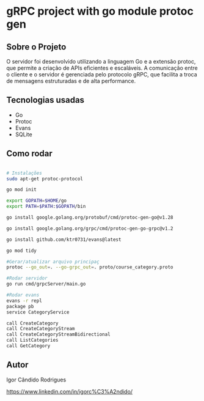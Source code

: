 # gRPC project with go module protoc gen

## Sobre o Projeto ##

O servidor foi desenvolvido utilizando a linguagem Go e a extensão protoc, que permite a criação de APIs eficientes e escaláveis. A comunicação entre o cliente e o servidor é gerenciada pelo protocolo gRPC, que facilita a troca de mensagens estruturadas e de alta performance.

## Tecnologias usadas ##
- Go
- Protoc
- Evans
- SQLite

## Como rodar ##

```bash

# Instalações
sudo apt-get protoc-protocol

go mod init

export GOPATH=$HOME/go
export PATH=$PATH:$GOPATH/bin

go install google.golang.org/protobuf/cmd/protoc-gen-go@v1.28

go install google.golang.org/grpc/cmd/protoc-gen-go-grpc@v1.2

go install github.com/ktr0731/evans@latest

go mod tidy 

#Gerar/atualizar arquivo principaç
protoc --go_out=. --go-grpc_out=. proto/course_category.proto

#Rodar servidor
go run cmd/grpcServer/main.go

#Rodar evans
evans -r repl
package pb
service CategoryService

call CreateCategory
call CreateCategoryStream
call CreateCategoryStreamBidirectional
call ListCategories
call GetCategory


```

## Autor ##

Igor Cândido Rodrigues

https://www.linkedin.com/in/igorc%C3%A2ndido/